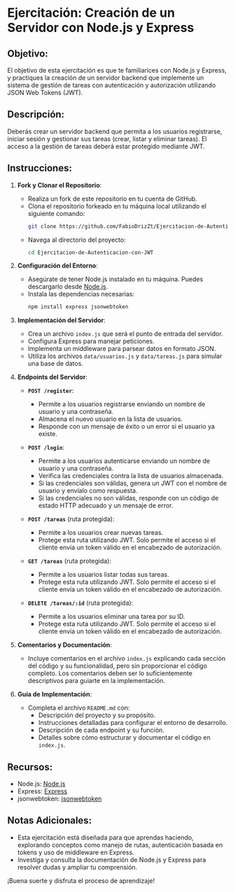 # Ejercitación: Creación de un Servidor con Node.js y Express

## Objetivo:
El objetivo de esta ejercitación es que te familiarices con Node.js y Express, y practiques la creación de un servidor backend que implemente un sistema de gestión de tareas con autenticación y autorización utilizando JSON Web Tokens (JWT).

## Descripción:
Deberás crear un servidor backend que permita a los usuarios registrarse, iniciar sesión y gestionar sus tareas (crear, listar y eliminar tareas). El acceso a la gestión de tareas deberá estar protegido mediante JWT.

## Instrucciones:

1. **Fork y Clonar el Repositorio**:
   - Realiza un fork de este repositorio en tu cuenta de GitHub.
   - Clona el repositorio forkeado en tu máquina local utilizando el siguiente comando:
     ```bash
     git clone https://github.com/FabioDrizZt/Ejercitacion-de-Autenticacion-con-JWT.git
     ```
   - Navega al directorio del proyecto:
     ```bash
     cd Ejercitacion-de-Autenticacion-con-JWT
     ```

2. **Configuración del Entorno**:
   - Asegúrate de tener Node.js instalado en tu máquina. Puedes descargarlo desde [Node.js](https://nodejs.org/).
   - Instala las dependencias necesarias:
     ```bash
     npm install express jsonwebtoken
     ```

3. **Implementación del Servidor**:
   - Crea un archivo `index.js` que será el punto de entrada del servidor.
   - Configura Express para manejar peticiones.
   - Implementa un middleware para parsear datos en formato JSON.
   - Utiliza los archivos `data/usuarios.js` y `data/tareas.js` para simular una base de datos.

4. **Endpoints del Servidor**:
   - **`POST /register`**:
     - Permite a los usuarios registrarse enviando un nombre de usuario y una contraseña.
     - Almacena el nuevo usuario en la lista de usuarios.
     - Responde con un mensaje de éxito o un error si el usuario ya existe.

   - **`POST /login`**:
     - Permite a los usuarios autenticarse enviando un nombre de usuario y una contraseña.
     - Verifica las credenciales contra la lista de usuarios almacenada.
     - Si las credenciales son válidas, genera un JWT con el nombre de usuario y envíalo como respuesta.
     - Si las credenciales no son válidas, responde con un código de estado HTTP adecuado y un mensaje de error.

   - **`POST /tareas`** (ruta protegida):
     - Permite a los usuarios crear nuevas tareas.
     - Protege esta ruta utilizando JWT. Solo permite el acceso si el cliente envía un token válido en el encabezado de autorización.

   - **`GET /tareas`** (ruta protegida):
     - Permite a los usuarios listar todas sus tareas.
     - Protege esta ruta utilizando JWT. Solo permite el acceso si el cliente envía un token válido en el encabezado de autorización.

   - **`DELETE /tareas/:id`** (ruta protegida):
     - Permite a los usuarios eliminar una tarea por su ID.
     - Protege esta ruta utilizando JWT. Solo permite el acceso si el cliente envía un token válido en el encabezado de autorización.

5. **Comentarios y Documentación**:
   - Incluye comentarios en el archivo `index.js` explicando cada sección del código y su funcionalidad, pero sin proporcionar el código completo. Los comentarios deben ser lo suficientemente descriptivos para guiarte en la implementación.

6. **Guía de Implementación**:
   - Completa el archivo `README.md` con:
     - Descripción del proyecto y su propósito.
     - Instrucciones detalladas para configurar el entorno de desarrollo.
     - Descripción de cada endpoint y su función.
     - Detalles sobre cómo estructurar y documentar el código en `index.js`.

## Recursos:
- Node.js: [Node.js](https://nodejs.org/)
- Express: [Express](https://expressjs.com/)
- jsonwebtoken: [jsonwebtoken](https://github.com/auth0/node-jsonwebtoken)

## Notas Adicionales:
- Esta ejercitación está diseñada para que aprendas haciendo, explorando conceptos como manejo de rutas, autenticación basada en tokens y uso de middleware en Express.
- Investiga y consulta la documentación de Node.js y Express para resolver dudas y ampliar tu comprensión.

¡Buena suerte y disfruta el proceso de aprendizaje!
